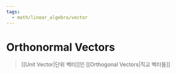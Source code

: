```yaml
---
tags:
  - math/linear_algebra/vector
---
```

# Orthonormal Vectors
> [[Unit Vector|단위 벡터]]인 [[Orthogonal Vectors|직교 벡터들]]